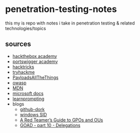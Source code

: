 # penetration-testing-notes
this my is repo with notes i take in penetration testing & related technologies/topics 

## sources 
- [hackthebox academy](https://academy.hackthebox.com/)
- [portswigger academy](https://portswigger.net/web-security/)
- [hacktricks](https://github.com/carlospolop/hacktricks/tree/master)
- [tryhackme](https://tryhackme.com/)
- [PayloadsAllTheThings](https://github.com/swisskyrepo/PayloadsAllTheThings)
- [owasp](https://owasp.org/)
- [MDN](https://developer.mozilla.org/en-US/docs/Web)
- [microsoft docs](https://learn.microsoft.com/en-us/docs/)
- [learnprompting](https://learnprompting.org/docs/prompt_hacking)
- blogs
  - [github-dork](https://infosecwriteups.com/github-dork-553b7b84bcf4)
  - [windows SID](https://morgantechspace.com/2013/10/difference-between-rid-and-sid-in.html)
  - [A Red Teamer’s Guide to GPOs and OUs](https://wald0.com/?p=179)
  - [GOAD - part 10 - Delegations](https://mayfly277.github.io/posts/GOADv2-pwning-part10/#unconstrained-delegation)  
